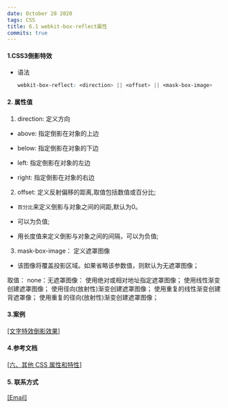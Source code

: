 ```yaml
---
date: October 28 2020
tags: CSS
title: 6.1 webkit-box-reflect属性
commits: true
---
```

#### 1.CSS3倒影特效

- 语法

  ```css
  webkit-box-reflect: <direction> || <offset> || <mask-box-image>
  ```

#### 2. 属性值

1. direction: 定义方向

- above: 指定倒影在对象的上边

- below: 指定倒影在对象的下边

- left: 指定倒影在对象的左边

- right: 指定倒影在对象的右边

2. offset: 定义反射偏移的距离,取值包括数值或百分比;

- `百分比`来定义倒影与对象之间的间距,默认为0。

- 可以为负值;

- 用长度值来定义倒影与对象之间的间隔，可以为负值;

3. mask-box-image： 定义遮罩图像

- 该图像将覆盖投影区域。如果省略该参数值，则默认为无遮罩图像；

取值：
none：无遮罩图像：
使用绝对或相对地址指定遮罩图像；
使用线性渐变创建遮罩图像；
使用径向(放射性)渐变创建遮罩图像；
使用重复的线性渐变创建背遮罩像；
使用重复的径向(放射性)渐变创建遮罩图像；

#### 3.案例

[[文字特效倒影效果]]()

#### 4.参考文档

[[六、其他 CSS 属性和特性]](https://web-oyster.github.io/2020/10/28/CSS/Tutorial/%E5%85%AD%E3%80%81%E5%85%B6%E4%BB%96%20CSS%20%E5%B1%9E%E6%80%A7%E5%92%8C%E7%89%B9%E6%80%A7/)

#### 5. 联系方式

[[Email]](yuanmin8888@outlook.com)
